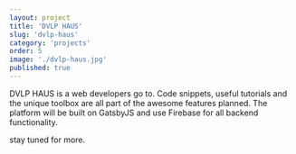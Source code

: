 ```yaml
---
layout: project
title: 'DVLP HAUS'
slug: 'dvlp-haus'
category: 'projects'
order: 5
image: './dvlp-haus.jpg'
published: true
---
```


DVLP HAUS is a web developers go to. Code snippets, useful tutorials and the unique toolbox are all part of the awesome features planned. The platform will be built on GatsbyJS and use Firebase for all backend functionality.

stay tuned for more.
